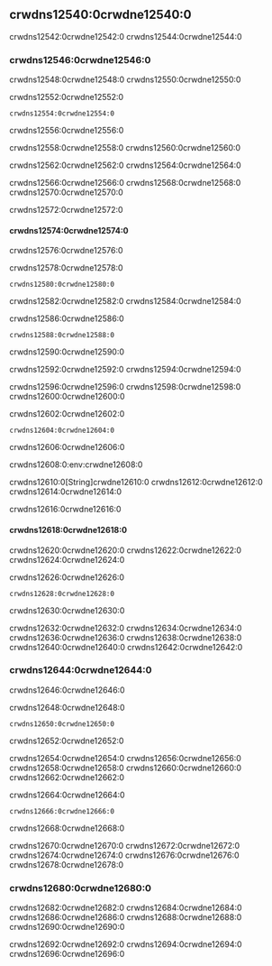 ## crwdns12540:0crwdne12540:0

crwdns12542:0crwdne12542:0 crwdns12544:0crwdne12544:0

### crwdns12546:0crwdne12546:0

crwdns12548:0crwdne12548:0 crwdns12550:0crwdne12550:0

<span class="filename">crwdns12552:0crwdne12552:0</span>

```rust,ignore
crwdns12554:0crwdne12554:0
```


<span class="caption">crwdns12556:0crwdne12556:0</span>

crwdns12558:0crwdne12558:0 crwdns12560:0crwdne12560:0

crwdns12562:0crwdne12562:0 crwdns12564:0crwdne12564:0

crwdns12566:0crwdne12566:0 crwdns12568:0crwdne12568:0 crwdns12570:0crwdne12570:0

crwdns12572:0crwdne12572:0

#### crwdns12574:0crwdne12574:0

crwdns12576:0crwdne12576:0

<span class="filename">crwdns12578:0crwdne12578:0</span>

```rust,ignore
crwdns12580:0crwdne12580:0
```

crwdns12582:0crwdne12582:0 crwdns12584:0crwdne12584:0

<span class="filename">crwdns12586:0crwdne12586:0</span>

```rust,ignore,does_not_compile
crwdns12588:0crwdne12588:0
```


<span class="caption">crwdns12590:0crwdne12590:0</span>

crwdns12592:0crwdne12592:0 crwdns12594:0crwdne12594:0

crwdns12596:0crwdne12596:0 crwdns12598:0crwdne12598:0 crwdns12600:0crwdne12600:0

<span class="filename">crwdns12602:0crwdne12602:0</span>

```rust,ignore,does_not_compile
crwdns12604:0crwdne12604:0
```


<span class="caption">crwdns12606:0crwdne12606:0</span>

crwdns12608:0:env:crwdne12608:0

crwdns12610:0[String]crwdne12610:0 crwdns12612:0crwdne12612:0<!-- ignore --> crwdns12614:0crwdne12614:0

crwdns12616:0crwdne12616:0

#### crwdns12618:0crwdne12618:0

crwdns12620:0crwdne12620:0 crwdns12622:0crwdne12622:0 crwdns12624:0crwdne12624:0

<span class="filename">crwdns12626:0crwdne12626:0</span>

```rust,noplayground
crwdns12628:0crwdne12628:0
```


<span class="caption">crwdns12630:0crwdne12630:0</span>

crwdns12632:0crwdne12632:0 crwdns12634:0crwdne12634:0 crwdns12636:0crwdne12636:0 crwdns12638:0crwdne12638:0 crwdns12640:0crwdne12640:0 crwdns12642:0crwdne12642:0

### crwdns12644:0crwdne12644:0

crwdns12646:0crwdne12646:0

<span class="filename">crwdns12648:0crwdne12648:0</span>

```rust,ignore
crwdns12650:0crwdne12650:0
```


<span class="caption">crwdns12652:0crwdne12652:0</span>

crwdns12654:0crwdne12654:0 crwdns12656:0crwdne12656:0 crwdns12658:0crwdne12658:0 crwdns12660:0crwdne12660:0 crwdns12662:0crwdne12662:0

<span class="filename">crwdns12664:0crwdne12664:0</span>

```rust,ignore
crwdns12666:0crwdne12666:0
```


<span class="caption">crwdns12668:0crwdne12668:0</span>

crwdns12670:0crwdne12670:0 crwdns12672:0crwdne12672:0 crwdns12674:0crwdne12674:0 crwdns12676:0crwdne12676:0 crwdns12678:0crwdne12678:0

### crwdns12680:0crwdne12680:0

crwdns12682:0crwdne12682:0 crwdns12684:0crwdne12684:0 crwdns12686:0crwdne12686:0 crwdns12688:0crwdne12688:0 crwdns12690:0crwdne12690:0

crwdns12692:0crwdne12692:0 crwdns12694:0crwdne12694:0 crwdns12696:0crwdne12696:0

